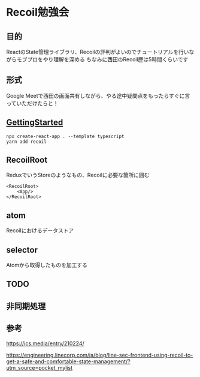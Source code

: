 # Recoil勉強会

## 目的
ReactのState管理ライブラリ、Recoilの評判がよいのでチュートリアルを行いながらモブプロをやり理解を深める
ちなみに西田のRecoil歴は5時間くらいです

## 形式
Google Meetで西田の画面共有しながら、やる途中疑問点をもったらすぐに言っていただけたらと！

## [GettingStarted](https://recoiljs.org/docs/introduction/getting-started/)

```
npx create-react-app . --template typescript
yarn add recoil
```

## RecoilRoot
ReduxでいうStoreのようなもの、Recoilに必要な箇所に囲む
```
<RecoilRoot>
    <App/>
</RecoilRoot>
```

## atom
Recoilにおけるデータストア

## selector
Atomから取得したものを加工する

## TODO

## 非同期処理


## 参考
https://ics.media/entry/210224/

https://engineering.linecorp.com/ja/blog/line-sec-frontend-using-recoil-to-get-a-safe-and-comfortable-state-management/?utm_source=pocket_mylist